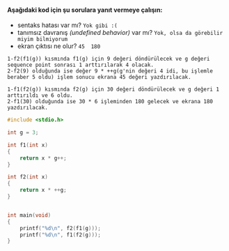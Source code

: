 #### Aşağıdaki kod için şu sorulara yanıt vermeye çalışın:

* sentaks hatası var mı? ``` Yok gibi :( ```
* tanımsız davranış *(undefined behavior)* var mı? ``` Yok, olsa da görebilir miyim bilmiyorum ```
* ekran çıktısı ne olur? ``` 45  180 ```

```
1-f2(f1(g)) kısmında f1(g) için 9 değeri döndürülecek ve g değeri sequence point sonrası 1 arttırılarak 4 olacak.
2-f2(9) olduğunda ise değer 9 * ++g(g'nin değeri 4 idi, bu işlemle beraber 5 oldu) işlem sonucu ekrana 45 değeri yazdırılacak.
```
```
1-f1(f2(g)) kısmında f2(g) için 30 değeri döndürülecek ve g değeri 1 arttırıldı ve 6 oldu. 
2-f1(30) olduğunda ise 30 * 6 işleminden 180 gelecek ve ekrana 180 yazdırılacak.
```

```c
#include <stdio.h>

int g = 3;

int f1(int x)
{
	return x * g++;
}

int f2(int x)
{
	return x * ++g;
}


int main(void)
{
	printf("%d\n", f2(f1(g)));
	printf("%d\n", f1(f2(g)));
}
```
